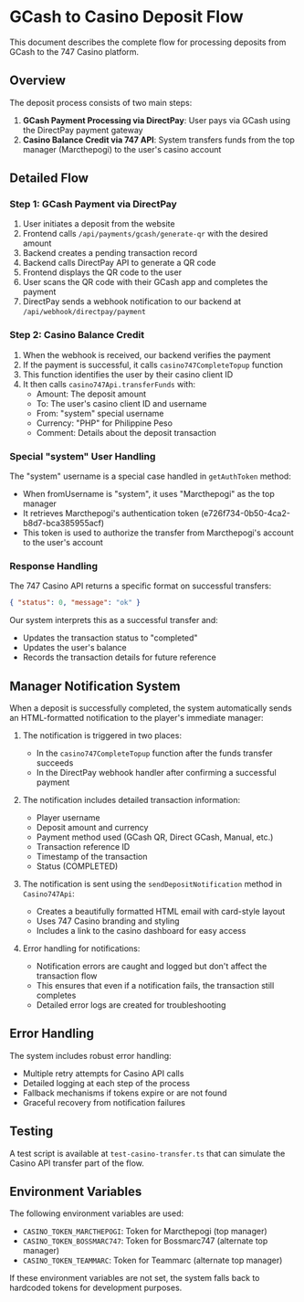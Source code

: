 # GCash to Casino Deposit Flow

This document describes the complete flow for processing deposits from GCash to the 747 Casino platform.

## Overview

The deposit process consists of two main steps:
1. **GCash Payment Processing via DirectPay**: User pays via GCash using the DirectPay payment gateway
2. **Casino Balance Credit via 747 API**: System transfers funds from the top manager (Marcthepogi) to the user's casino account

## Detailed Flow

### Step 1: GCash Payment via DirectPay

1. User initiates a deposit from the website
2. Frontend calls `/api/payments/gcash/generate-qr` with the desired amount
3. Backend creates a pending transaction record
4. Backend calls DirectPay API to generate a QR code
5. Frontend displays the QR code to the user
6. User scans the QR code with their GCash app and completes the payment
7. DirectPay sends a webhook notification to our backend at `/api/webhook/directpay/payment`

### Step 2: Casino Balance Credit

1. When the webhook is received, our backend verifies the payment
2. If the payment is successful, it calls `casino747CompleteTopup` function
3. This function identifies the user by their casino client ID
4. It then calls `casino747Api.transferFunds` with:
   - Amount: The deposit amount
   - To: The user's casino client ID and username
   - From: "system" special username
   - Currency: "PHP" for Philippine Peso
   - Comment: Details about the deposit transaction

### Special "system" User Handling

The "system" username is a special case handled in `getAuthToken` method:
- When fromUsername is "system", it uses "Marcthepogi" as the top manager
- It retrieves Marcthepogi's authentication token (e726f734-0b50-4ca2-b8d7-bca385955acf)
- This token is used to authorize the transfer from Marcthepogi's account to the user's account

### Response Handling

The 747 Casino API returns a specific format on successful transfers:
```json
{ "status": 0, "message": "ok" }
```

Our system interprets this as a successful transfer and:
- Updates the transaction status to "completed"
- Updates the user's balance
- Records the transaction details for future reference

## Manager Notification System

When a deposit is successfully completed, the system automatically sends an HTML-formatted notification to the player's immediate manager:

1. The notification is triggered in two places:
   - In the `casino747CompleteTopup` function after the funds transfer succeeds
   - In the DirectPay webhook handler after confirming a successful payment

2. The notification includes detailed transaction information:
   - Player username
   - Deposit amount and currency
   - Payment method used (GCash QR, Direct GCash, Manual, etc.)
   - Transaction reference ID
   - Timestamp of the transaction
   - Status (COMPLETED)

3. The notification is sent using the `sendDepositNotification` method in `Casino747Api`:
   - Creates a beautifully formatted HTML email with card-style layout
   - Uses 747 Casino branding and styling
   - Includes a link to the casino dashboard for easy access

4. Error handling for notifications:
   - Notification errors are caught and logged but don't affect the transaction flow
   - This ensures that even if a notification fails, the transaction still completes
   - Detailed error logs are created for troubleshooting

## Error Handling

The system includes robust error handling:
- Multiple retry attempts for Casino API calls
- Detailed logging at each step of the process
- Fallback mechanisms if tokens expire or are not found
- Graceful recovery from notification failures

## Testing

A test script is available at `test-casino-transfer.ts` that can simulate the Casino API transfer part of the flow.

## Environment Variables

The following environment variables are used:
- `CASINO_TOKEN_MARCTHEPOGI`: Token for Marcthepogi (top manager)
- `CASINO_TOKEN_BOSSMARC747`: Token for Bossmarc747 (alternate top manager)
- `CASINO_TOKEN_TEAMMARC`: Token for Teammarc (alternate top manager)

If these environment variables are not set, the system falls back to hardcoded tokens for development purposes.
